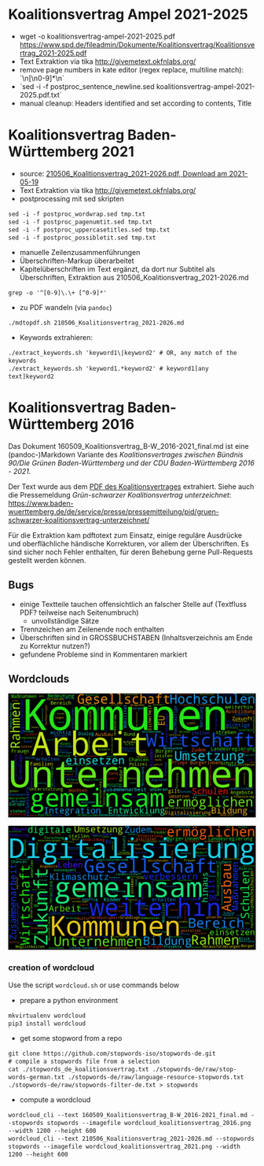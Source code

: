 # Koalitionsvertrag Ampel 2021-2025

* wget -o koalitionsvertrag-ampel-2021-2025.pdf https://www.spd.de/fileadmin/Dokumente/Koalitionsvertrag/Koalitionsvertrag_2021-2025.pdf
* Text Extraktion via tika http://givemetext.okfnlabs.org/
* remove page numbers in kate editor (regex replace, multiline match): ´\n[\n0-9]*\n´
* `sed -i -f postproc_sentence_newline.sed  koalitionsvertrag-ampel-2021-2025.pdf.txt´
* manual cleanup: Headers identified and set according to contents, Title


# Koalitionsvertrag Baden-Württemberg 2021

* source: [210506_Koalitionsvertrag_2021-2026.pdf, Download am 2021-05-19](https://www.baden-wuerttemberg.de/fileadmin/redaktion/dateien/PDF/210506_Koalitionsvertrag_2021-2026.pdf)
* Text Extraktion via tika http://givemetext.okfnlabs.org/
* postprocessing mit sed skripten

```
sed -i -f postproc_wordwrap.sed tmp.txt
sed -i -f postproc_pagenumtit.sed tmp.txt
sed -i -f postproc_uppercasetitles.sed tmp.txt
sed -i -f postproc_possibletit.sed tmp.txt
```

* manuelle Zeilenzusammenführungen
* Überschriften-Markup überarbeitet
* Kapitelüberschriften im Text ergänzt, da dort nur Subtitel als Überschriften, Extraktion aus 210506_Koalitionsvertrag_2021-2026.md

```
grep -o '^[0-9]\.\+ [^0-9]*' 
```

* zu PDF wandeln (via `pandoc`)

```
./mdtopdf.sh 210506_Koalitionsvertrag_2021-2026.md
```

* Keywords extrahieren:

```
./extract_keywords.sh 'keyword1\|keyword2' # OR, any match of the keywords
./extract_keywords.sh 'keyword1.*keyword2' # keyword1[any text]keyword2
```    

# Koalitionsvertrag Baden-Württemberg 2016

Das Dokument 160509_Koalitionsvertrag_B-W_2016-2021_final.md ist eine (pandoc-)Markdown Variante des 
*Koalitionsvertrages zwischen Bündnis 90/Die Grünen Baden-Württemberg und der CDU Baden-Württemberg 2016 - 2021*.

Der Text wurde aus dem [PDF des Koalitionsvertrages](https://www.baden-wuerttemberg.de/fileadmin/redaktion/dateien/PDF/160509_Koalitionsvertrag_B-W_2016-2021_final.PDF)
 extrahiert.
Siehe auch die Pressemeldung *Grün-schwarzer Koalitionsvertrag unterzeichnet*: https://www.baden-wuerttemberg.de/de/service/presse/pressemitteilung/pid/gruen-schwarzer-koalitionsvertrag-unterzeichnet/

Für die Extraktion kam pdftotext zum Einsatz, einige reguläre Ausdrücke und oberflächliche händische Korrekturen, vor allem der Überschriften.
Es sind sicher noch Fehler enthalten, für deren Behebung gerne Pull-Requests gestellt werden können.

## Bugs

* einige Textteile tauchen offensichtlich an falscher Stelle auf (Textfluss PDF? teilweise nach Seitenumbruch)
    * unvollständige Sätze
* Trennzeichen am Zeilenende noch enthalten
* Überschriften sind in GROSSBUCHSTABEN (Inhaltsverzeichnis am Ende zu Korrektur nutzen?)
* gefundene Probleme sind in Kommentaren markiert


## Wordclouds


![Wordcloud Koalitionsvertrag 2016](wordcloud_koalitionsvertrag_2016.png)

![Wordcloud Koalitionsvertrag 2021](wordcloud_koalitionsvertrag_2021.png)

### creation of wordcloud

Use the script `wordcloud.sh` or use commands below

* prepare a python environment

```
mkvirtualenv wordcloud
pip3 install wordcloud
```

* get some stopword from a repo

```
git clone https://github.com/stopwords-iso/stopwords-de.git
# compile a stopwords file from a selection
cat ./stopwords_de_koalitionsvertrag.txt ./stopwords-de/raw/stop-words-german.txt ./stopwords-de/raw/language-resource-stopwords.txt ./stopwords-de/raw/stopwords-filter-de.txt > stopwords
```

* compute a wordcloud

```
wordcloud_cli --text 160509_Koalitionsvertrag_B-W_2016-2021_final.md --stopwords stopwords --imagefile wordcloud_koalitionsvertrag_2016.png --width 1200 --height 600
wordcloud_cli --text 210506_Koalitionsvertrag_2021-2026.md --stopwords stopwords --imagefile wordcloud_koalitionsvertrag_2021.png --width 1200 --height 600
```


